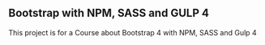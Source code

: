 ## Bootstrap with NPM, SASS and GULP 4

This project is for a Course about Bootstrap 4 with NPM, SASS and Gulp 4
